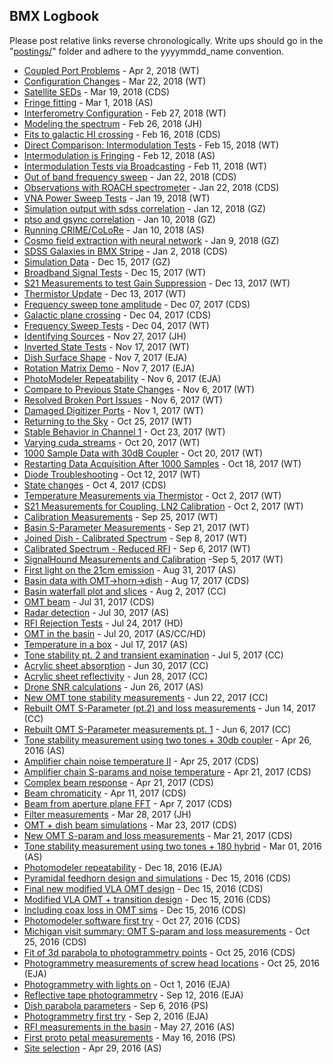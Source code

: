 ## BMX Logbook

Please post relative links reverse chronologically. Write ups should go in the
"[postings/](postings/)" folder and adhere to the yyyymmdd_name convention.

* [Coupled Port Problems](postings/20180330_Coupled_Port_Issues/index.md) - Apr 2, 2018 (WT)
* [Configuration Changes](postings/20180320_Amplification_Hardware_Updates/index.md) - Mar 22, 2018 (WT)
* [Satellite SEDs](postings/20180319_satsed/index.md) - Mar 19, 2018 (CDS)
* [Fringe fitting](postings/20180301_fringefit/index.md) - Mar 1, 2018 (AS)
* [Interferometry Configuration](postings/20180227_Interferometry/index.md) - Feb 27, 2018 (WT)
* [Modeling the spectrum](postings/20180226_Spectrometer_Modeling/index.md) - Feb 26, 2018 (JH)
* [Fits to galactic HI crossing](postings/20180216_hifit/index.md) - Feb 16, 2018 (CDS)
* [Direct Comparison: Intermodulation Tests](postings/20180215_Direct_Comp_Sweeps/index.md) - Feb 15, 2018 (WT)
* [Intermodulation is Fringing](postings/20180212_IMFringing/index.md) - Feb 12, 2018 (AS)
* [Intermodulation Tests via Broadcasting](postings/20180210_Intermodulation_Hunting/index.md) - Feb 11, 2018 (WT)
* [Out of band frequency sweep](postings/20180124_outofband_freqsweep/index.md) - Jan 22, 2018 (CDS)
* [Observations with ROACH spectrometer](postings/20180122_roach_observations/index.md) - Jan 22, 2018 (CDS)
* [VNA Power Sweep Tests](postings/20180119_PowerSweeps/index.md) - Jan 19, 2018 (WT)
* [Simulation output with sdss correlation](postings/20180112_simulation_sdss_correlation/index.md) - Jan 12, 2018 (GZ)
* [ptso and gsync correlation](postings/20180110_ptso_gsync_correlation/index.md) - Jan 10, 2018 (GZ)
* [Running CRIME/CoLoRe](postings/20180110_CrimeColore/index.md) - Jan 10, 2018 (AS)
* [Cosmo field extraction with neural network](postings/20180109_Simulation_Neural_Network/index.md) - Jan 9, 2018 (GZ)
* [SDSS Galaxies in BMX Stripe](postings/20180102_SDSS_galaxies/index.md) - Jan 2, 2018 (CDS)
* [Simulation Data](postings/20171215_simulation/index.md) - Dec 15, 2017 (GZ)
* [Broadband Signal Tests](postings/20171215_Yagi_Diode/index.md) - Dec 15, 2017 (WT)
* [S21 Measurements to test Gain Suppression](postings/20171213_Coupler_VNA/index.md) - Dec 13, 2017 (WT)
* [Thermistor Update](postings/20171213_Thermistor_Update/index.md) - Dec 13, 2017 (WT)
* [Frequency sweep tone amplitude](postings/20171207_tone_amplitude/index.md) - Dec 07, 2017 (CDS)
* [Galactic plane crossing](postings/20171204_galplane_crossing/index.md) - Dec 04, 2017 (CDS)
* [Frequency Sweep Tests](postings/20171204_FreqSweep/index.md) - Dec 04, 2017 (WT)
* [Identifying Sources](postings/20171127_Identifying_Sources/index.md) - Nov 27, 2017 (JH)
* [Inverted State Tests](postings/20171117_InvertedStateTests/index.md) - Nov 17, 2017 (WT)
* [Dish Surface Shape](postings/20171107_dish_surface_shape/index.md) - Nov 7, 2017 (EJA)
* [Rotation Matrix Demo](postings/20171107_rotation_matrix_demo/index.md) - Nov 7, 2017 (EJA)
* [PhotoModeler Repeatability](postings/20171106_photomodeler_repeatability/index.md) - Nov 6, 2017 (EJA)
* [Compare to Previous State Changes](postings/20171106_ExamineInversion/index.md) - Nov 6, 2017 (WT)
* [Resolved Broken Port Issues](postings/20171106_ResolvedPortIssues/index.md) - Nov 6, 2017 (WT)
* [Damaged Digitizer Ports](postings/20171101_DamagedPorts/index.md) - Nov 1, 2017 (WT)
* [Returning to the Sky](postings/20171025_SkyWithDiode/index.md) - Oct 25, 2017 (WT)
* [Stable Behavior in Channel 1](postings/20171023_InvertChannels/index.md) - Oct 23, 2017 (WT)
* [Varying cuda_streams](postings/20171020_CudaStreams/index.md) - Oct 20, 2017 (WT)
* [1000 Sample Data with 30dB Coupler](postings/20171020_1000_Sample_TermCoupler/index.md) - Oct 20, 2017 (WT)
* [Restarting Data Acquisition After 1000 Samples](postings/20171018_1000_Sample_Data/index.md) - Oct 18, 2017 (WT)
* [Diode Troubleshooting](postings/20171012_DiodeTest/index.md) - Oct 12, 2017 (WT)
* [State changes](postings/20171004_state_changes/index.md) - Oct 4, 2017 (CDS)
* [Temperature Measurements via Thermistor](postings/20171002_Thermistor/index.md) - Oct 2, 2017 (WT)
* [S21 Measurements for Coupling, LN2 Calibration](postings/20171002_VNA/index.md) - Oct 2, 2017 (WT)
* [Calibration Measurements](postings/20170922_Calibration/index.md) - Sep 25, 2017 (WT)
* [Basin S-Parameter Measurements](postings/20170915_S-Parameter_Measurements/index.md) - Sep 21, 2017 (WT)
* [Joined Dish - Calibrated Spectrum](postings/20170908_Joined_Dish_Spectrum/index.md) - Sep 8, 2017 (WT)
* [Calibrated Spectrum - Reduced RFI](postings/20170906_sans_RFI_calibrated_spectrum/index.md) - Sep 6, 2017 (WT)
* [SignalHound Measurements and Calibration](postings/20170905_calibrated_spectra_and_signalhound/draft.md) -Sep 5, 2017 (WT)
* [First light on the 21cm emission](postings/20170831_FirstGalaxy/index.md) - Aug 31, 2017 (AS)
* [Basin data with OMT->horn->dish](postings/20170817_basindata/index.md) - Aug 17, 2017 (CDS)
* [Basin waterfall plot and slices](postings/20170802_C_Basin/index.md) - Aug 2, 2017 (CC)
* [OMT beam](postings/20170731_OMT_beam/index.md) - Jul 31, 2017 (CDS)
* [Radar detection](postings/20170730_Radar/index.md) - Jul 30, 2017 (AS)
* [RFI Rejection Tests](postings/20170724_RFI_Rejection_Tests/index.md) - Jul 24, 2017 (HD)
* [OMT in the basin](postings/20170720_OMT_in_basin/index.md) - Jul 20, 2017 (AS/CC/HD)
* [Temperature in a box](postings/20170717_tempbox/index.md) - Jul 17, 2017 (AS)
* [Tone stability pt. 2 and transient examination](postings/20170705_tonestab/index.md) - Jul 5, 2017 (CC)
* [Acrylic sheet absorption](postings/20170630_acrylic_absorption/index.md) - Jun 30, 2017 (CC)
* [Acrylic sheet reflectivity](postings/20170628_Acrylic/index.md) - Jun 28, 2017 (CC)
* [Drone SNR calculations](postings/20170626_DroneSNR/index.pdf) - Jun 26, 2017 (AS)
* [New OMT tone stability measurements](postings/20170622_ToneStability_and_Acrylic/index.md) - Jun 22, 2017 (CC)
* [Rebuilt OMT S-Parameter (pt.2) and loss measurements](postings/20170614_OMT_S12Loss/index.md) - Jun 14, 2017 (CC)
* [Rebuilt OMT S-Parameter measurements pt. 1](postings/20170612_Repaired_OMT/index.md) - Jun 6, 2017 (CC)
* [Tone stability measurement using two tones + 30db coupler](postings/20170426_tone_stability2/index.md) - Apr 26, 2016 (AS)
* [Amplifier chain noise temperature II](postings/20170425_noise_temp/index.md) - Apr 25, 2017 (CDS)
* [Amplifier chain S-params and noise temperature](postings/20170421_amp_chain/index.md) - Apr 21, 2017 (CDS)
* [Complex beam response](postings/20170420_complex_gain/index.md) - Apr 21, 2017 (CDS)
* [Beam chromaticity](postings/20170411_beam_chrom/index.md) - Apr 11, 2017 (CDS)
* [Beam from aperture plane FFT](postings/20170407_beam_fft/index.md) - Apr 7, 2017 (CDS)
* [Filter measurements](postings/20170327_LorchFilterMeasurements/index.md) - Mar 28, 2017 (JH)
* [OMT + dish beam simulations](postings/20170323_beam_sims/index.md) - Mar 23, 2017 (CDS)
* [New OMT S-param and loss measurements](postings/20170321_new_omt/index.md) - Mar 21, 2017 (CDS)
* [Tone stability measurement using two tones + 180 hybrid](postings/20170301_tone_stability/index.md) - Mar 01, 2016 (AS)
* [Photomodeler repeatability](postings/20161218_photomodeler_repeatability.md) - Dec 18, 2016 (EJA)
* [Pyramidal feedhorn design and simulations](postings/20161215_feedhorn_sims.md) - Dec 15, 2016 (CDS)
* [Final new modified VLA OMT design](postings/20161215_final_OMT_design.md) - Dec 15, 2016 (CDS)
* [Modified VLA OMT + transition design](postings/20161215_VLA_OMT_sims.md) - Dec 15, 2016 (CDS)
* [Including coax loss in OMT sims](postings/20161215_OMT_sims_incl_loss.md) - Dec 15, 2016 (CDS)
* [Photomodeler software first try](postings/20161027_photomodeler_firstresults.md) - Oct 27, 2016 (CDS)
* [Michigan visit summary: OMT S-param and loss measurements](postings/20161025_OMT_measurements.md) - Oct 25, 2016 (CDS)
* [Fit of 3d parabola to photogrammetry points](postings/20161025_phogrammetry_fit.md) - Oct 25, 2016 (CDS)
* [Photogrammetry measurements of screw head locations](postings/20161025_dish_screw_locations.md) - Oct 25, 2016 (EJA)
* [Photogrammetry with lights on](postings/20161001_photogrammetry_lightson.md) - Oct 1, 2016 (EJA)
* [Reflective tape photogrammetry](postings/20160912_photogrammetry.md) - Sep 12, 2016 (EJA)
* [Dish parabola parameters](postings/20160906_dish_parab_params.md) - Sep 6, 2016 (PS)
* [Photogrammetry first try](postings/20160902_photogram_firsttry.md) - Sep 2, 2016 (EJA)
* [RFI measurements in the basin](postings/20160527_RFI_in_basin.md) - May 27, 2016 (AS)
* [First proto petal measurements](postings/20160516_first_protopetal.md) - May 16, 2016 (PS)
* [Site selection](postings/20160429_site_selection.md) - Apr 29, 2016 (AS)
